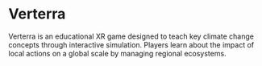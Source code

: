 # Verterra
Verterra is an educational XR game designed to teach key climate change concepts through interactive simulation. Players learn about the impact of local actions on a global scale by managing regional ecosystems.
